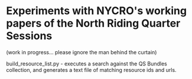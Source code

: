 # Experiments with NYCRO's working papers of the North Riding Quarter Sessions

(work in progress... please ignore the man behind the curtain)

build_resource_list.py - executes a search against the QS Bundles collection, and generates a text file of matching resource ids and urls. 